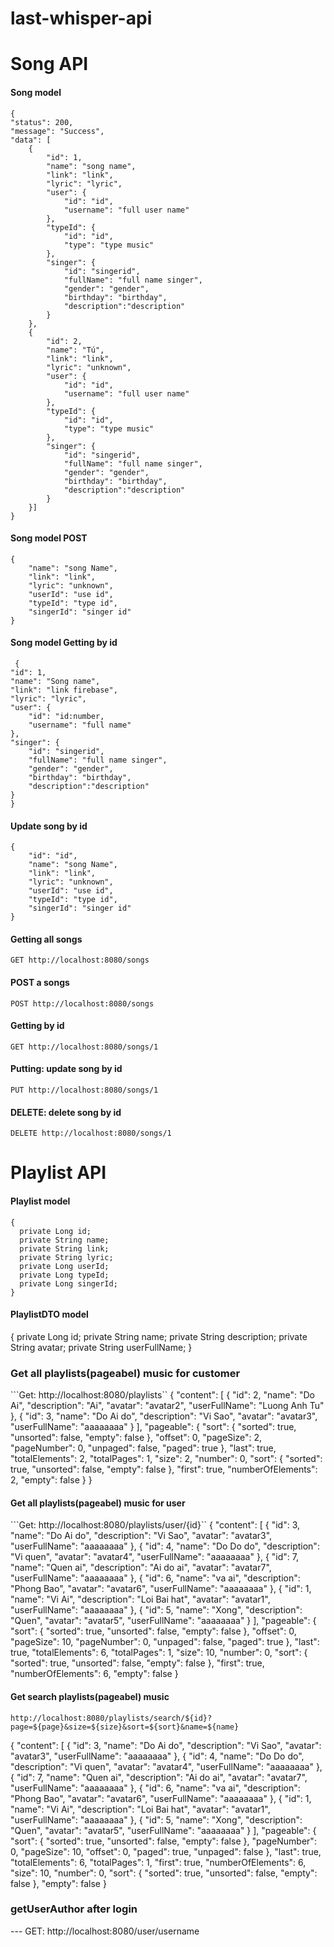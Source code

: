 # last-whisper-api

# Song API
#### Song model
    {
    "status": 200,
    "message": "Success",
    "data": [
        {
            "id": 1,
            "name": "song name",
            "link": "link",
            "lyric": "lyric",
            "user": {
                "id": "id",
                "username": "full user name"
            },
            "typeId": {
                "id": "id",
                "type": "type music"
            },
            "singer": {
                "id": "singerid",
                "fullName": "full name singer",
                "gender": "gender",
                "birthday": "birthday",
                "description":"description"
            }
        },
        {
            "id": 2,
            "name": "Tú",
            "link": "link",
            "lyric": "unknown",
            "user": {
                "id": "id",
                "username": "full user name"
            },
            "typeId": {
                "id": "id",
                "type": "type music"
            },
            "singer": {
                "id": "singerid",
                "fullName": "full name singer",
                "gender": "gender",
                "birthday": "birthday",
                "description":"description"
            }
        }]
    }

#### Song model POST
    {
        "name": "song Name",
        "link": "link",
        "lyric": "unknown",
        "userId": "use id",
        "typeId": "type id",
        "singerId": "singer id"
    }
    
#### Song model Getting by id
     {
    "id": 1,
    "name": "Song name",
    "link": "link firebase",
    "lyric": "lyric",
    "user": {
        "id": "id:number,
        "username": "full name"
    },
    "singer": {
        "id": "singerid",
        "fullName": "full name singer",
        "gender": "gender",
        "birthday": "birthday",
        "description":"description"
    }
    }
    
#### Update song by id
    {
        "id": "id",
        "name": "song Name",
        "link": "link",
        "lyric": "unknown",
        "userId": "use id",
        "typeId": "type id",
        "singerId": "singer id"
    }

#### Getting all songs
```GET http://localhost:8080/songs```
#### POST a songs
```POST http://localhost:8080/songs```
#### Getting by id
```GET http://localhost:8080/songs/1```
#### Putting: update song by id
```PUT http://localhost:8080/songs/1```
#### DELETE: delete song by id
```DELETE http://localhost:8080/songs/1```


# Playlist API

#### Playlist model
    {
      private Long id;
      private String name;
      private String link;
      private String lyric;
      private Long userId;
      private Long typeId;
      private Long singerId;
    }
#### PlaylistDTO model
   {
     private Long id;
    private String name;
    private String description;
    private String avatar;
    private String userFullName;
   }  

### Get all playlists(pageabel) music for customer
```Get:  http://localhost:8080/playlists``
    {
    "content": [
        {
            "id": 2,
            "name": "Do Ai",
            "description": "Ai",
            "avatar": "avatar2",
            "userFullName": "Luong Anh Tu"
        },
        {
            "id": 3,
            "name": "Do Ai do",
            "description": "Vi Sao",
            "avatar": "avatar3",
            "userFullName": "aaaaaaaa"
        }
    ],
    "pageable": {
        "sort": {
            "sorted": true,
            "unsorted": false,
            "empty": false
        },
        "offset": 0,
        "pageSize": 2,
        "pageNumber": 0,
        "unpaged": false,
        "paged": true
    },
    "last": true,
    "totalElements": 2,
    "totalPages": 1,
    "size": 2,
    "number": 0,
    "sort": {
        "sorted": true,
        "unsorted": false,
        "empty": false
    },
    "first": true,
    "numberOfElements": 2,
    "empty": false
    }
}

#### Get all playlists(pageabel) music for user
```Get:  http://localhost:8080/playlists/user/{id}``
{
    "content": [
        {
            "id": 3,
            "name": "Do Ai do",
            "description": "Vi Sao",
            "avatar": "avatar3",
            "userFullName": "aaaaaaaa"
        },
        {
            "id": 4,
            "name": "Do Do do",
            "description": "Vi quen",
            "avatar": "avatar4",
            "userFullName": "aaaaaaaa"
        },
        {
            "id": 7,
            "name": "Quen ai",
            "description": "Ai do ai",
            "avatar": "avatar7",
            "userFullName": "aaaaaaaa"
        },
        {
            "id": 6,
            "name": "va ai",
            "description": "Phong Bao",
            "avatar": "avatar6",
            "userFullName": "aaaaaaaa"
        },
        {
            "id": 1,
            "name": "Vi Ai",
            "description": "Loi Bai hat",
            "avatar": "avatar1",
            "userFullName": "aaaaaaaa"
        },
        {
            "id": 5,
            "name": "Xong",
            "description": "Quen",
            "avatar": "avatar5",
            "userFullName": "aaaaaaaa"
        }
    ],
    "pageable": {
        "sort": {
            "sorted": true,
            "unsorted": false,
            "empty": false
        },
        "offset": 0,
        "pageSize": 10,
        "pageNumber": 0,
        "unpaged": false,
        "paged": true
    },
    "last": true,
    "totalElements": 6,
    "totalPages": 1,
    "size": 10,
    "number": 0,
    "sort": {
        "sorted": true,
        "unsorted": false,
        "empty": false
    },
    "first": true,
    "numberOfElements": 6,
    "empty": false
}
#### Get search playlists(pageabel) music
```http://localhost:8080/playlists/search/${id}?page=${page}&size=${size}&sort=${sort}&name=${name}```

{
    "content": [
        {
            "id": 3,
            "name": "Do Ai do",
            "description": "Vi Sao",
            "avatar": "avatar3",
            "userFullName": "aaaaaaaa"
        },
        {
            "id": 4,
            "name": "Do Do do",
            "description": "Vi quen",
            "avatar": "avatar4",
            "userFullName": "aaaaaaaa"
        },
        {
            "id": 7,
            "name": "Quen ai",
            "description": "Ai do ai",
            "avatar": "avatar7",
            "userFullName": "aaaaaaaa"
        },
        {
            "id": 6,
            "name": "va ai",
            "description": "Phong Bao",
            "avatar": "avatar6",
            "userFullName": "aaaaaaaa"
        },
        {
            "id": 1,
            "name": "Vi Ai",
            "description": "Loi Bai hat",
            "avatar": "avatar1",
            "userFullName": "aaaaaaaa"
        },
        {
            "id": 5,
            "name": "Xong",
            "description": "Quen",
            "avatar": "avatar5",
            "userFullName": "aaaaaaaa"
        }
    ],
    "pageable": {
        "sort": {
            "sorted": true,
            "unsorted": false,
            "empty": false
        },
        "pageNumber": 0,
        "pageSize": 10,
        "offset": 0,
        "paged": true,
        "unpaged": false
    },
    "last": true,
    "totalElements": 6,
    "totalPages": 1,
    "first": true,
    "numberOfElements": 6,
    "size": 10,
    "number": 0,
    "sort": {
        "sorted": true,
        "unsorted": false,
        "empty": false
    },
    "empty": false
}



### getUserAuthor after login
--- GET: http://localhost:8080/user/username
